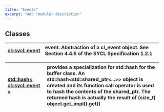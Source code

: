 ```yaml
---
title: "Events"
excerpt: "Add (module) description"
---
```


## Classes

| [cl::sycl::event](./cl::sycl::event/README.md) | event. Abstraction of a cl_event object. See Section 4.4.6 of the SYCL Specification 1.2.1  |
| :--- | :--- |


| [std::hash< cl::sycl::event >](./std::hash<cl::sycl::event>/README.md) | provides a specialization for std::hash for the buffer class. An std::hash<std::shared_ptr<...>> object is created and its function call operator is used to hash the contents of the shared_ptr. The returned hash is actually the result of (size_t) object.get_impl().get()  |
| :--- | :--- |
